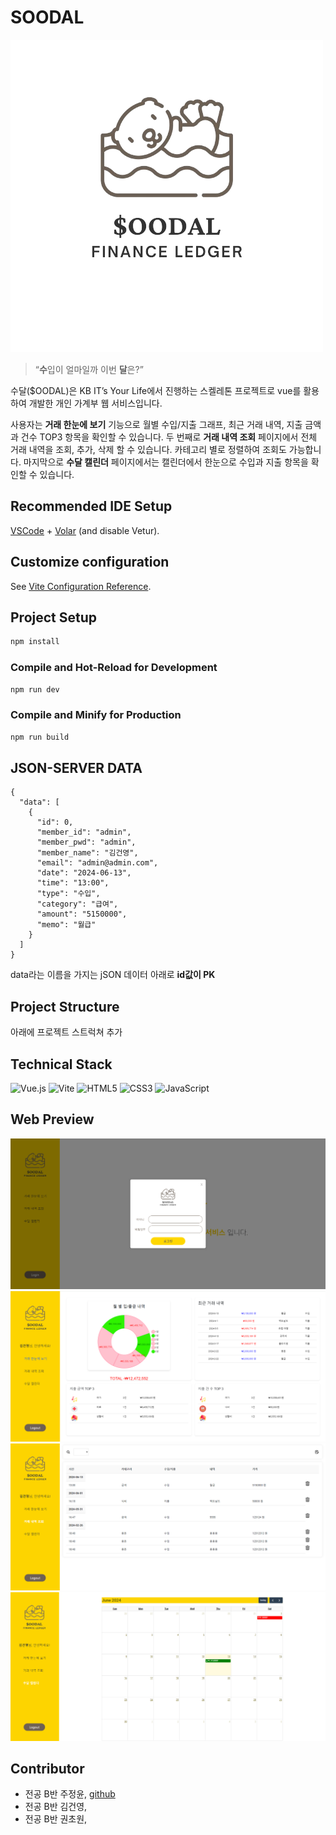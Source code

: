 # SOODAL
![img](./soodal_logo.png)

>“**수**입이 얼마일까 이번 **달**은?”

수달($OODAL)은 KB IT’s Your Life에서 진행하는 스켈레톤 프로젝트로 vue를 활용하여 개발한 개인 가계부 웹 서비스입니다.

사용자는 **거래 한눈에 보기** 기능으로 월별 수입/지출 그래프, 최근 거래 내역, 지출 금액과 건수 TOP3 항목을 확인할 수 있습니다. 두 번째로 **거래 내역 조회** 페이지에서 전체 거래 내역을 조회, 추가, 삭제 할 수 있습니다. 카테고리 별로 정렬하여 조회도 가능합니다. 마지막으로 **수달 캘린더** 페이지에서는 캘린더에서 한눈으로 수입과 지출 항목을 확인할 수 있습니다.


## Recommended IDE Setup

[VSCode](https://code.visualstudio.com/) + [Volar](https://marketplace.visualstudio.com/items?itemName=Vue.volar) (and disable Vetur).

## Customize configuration

See [Vite Configuration Reference](https://vitejs.dev/config/).

## Project Setup

```sh
npm install
```

### Compile and Hot-Reload for Development

```sh
npm run dev
```

### Compile and Minify for Production

```sh
npm run build
```

## JSON-SERVER DATA
```
{
  "data": [
    {
      "id": 0,
      "member_id": "admin",
      "member_pwd": "admin",
      "member_name": "김건영",
      "email": "admin@admin.com",
      "date": "2024-06-13",
      "time": "13:00",
      "type": "수입",
      "category": "급여",
      "amount": "5150000",
      "memo": "월급"
    }
  ]
}
```
data라는 이름을 가지는 jSON 데이터 아래로 **id값이 PK**

## Project Structure
아래에 프로젝트 스트럭쳐 추가

## Technical Stack
![Vue.js](https://img.shields.io/badge/vuejs-%2335495e.svg?style=for-the-badge&logo=vuedotjs&logoColor=%234FC08D)
![Vite](https://img.shields.io/badge/vite-%23646CFF.svg?style=for-the-badge&logo=vite&logoColor=white)
![HTML5](https://img.shields.io/badge/html5-%23E34F26.svg?style=for-the-badge&logo=html5&logoColor=white)
![CSS3](https://img.shields.io/badge/css3-%231572B6.svg?style=for-the-badge&logo=css3&logoColor=white)
![JavaScript](https://img.shields.io/badge/javascript-%23323330.svg?style=for-the-badge&logo=javascript&logoColor=%23F7DF1E)

## Web Preview 

![img](./modal_add_page.png)
![img](./main_page.png)
![img](./list_page.png)
![img](./calendar_page.png)

## Contributor
- 전공 B반 주정윤, [github](https://github.com/JOLLA99)
- 전공 B반 김건영,  
- 전공 B반 권초원, 
